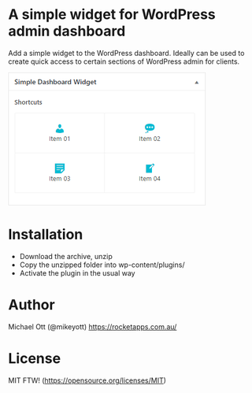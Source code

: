 # A simple widget for WordPress admin dashboard

Add a simple widget to the WordPress dashboard. Ideally can be used to create quick access to certain sections of WordPress admin for clients.

[![N|Solid](https://raw.githubusercontent.com/mikeott/simple-dashboard-widget/master/simple-dashboard-widget.png)](https://rocketapps.com.au/)

# Installation

  - Download the archive, unzip
  - Copy the unzipped folder into wp-content/plugins/
  - Activate the plugin in the usual way
 
# Author
Michael Ott (@mikeyott)
https://rocketapps.com.au/

# License

MIT FTW! (https://opensource.org/licenses/MIT)
